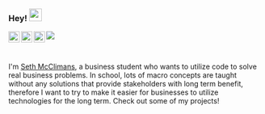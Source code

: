 ### Hey! <img src="https://media.giphy.com/media/hvRJCLFzcasrR4ia7z/giphy.gif" width="25px">

<a href="https://twitter.com/seth_mcc">
  <img align="left" alt="Seth McClimans | Twitter" width="22px" src="https://raw.githubusercontent.com/peterthehan/peterthehan/master/assets/twitter.svg" />
</a>
<a href="https://www.linkedin.com/in/seth-mcclimans/">
  <img align="left" alt="Seth's LinkedIn" width="22px" src="https://raw.githubusercontent.com/peterthehan/peterthehan/master/assets/linkedin.svg" />
</a>
<a href="https://open.spotify.com/user/crackawhore8">
  <img align="left" alt="Seth's Spotify" width="22px" src="https://raw.githubusercontent.com/peterthehan/peterthehan/master/assets/spotify.svg" />
</a>

![](https://visitor-badge.glitch.me/badge?page_id=seth-mc.seth_mc)

<br />

I'm [Seth McClimans](https://sethmcclimans.net/), a business student who wants to utilize code to solve real business problems. In school, lots of macro concepts are taught without any solutions that provide stakeholders with long term benefit, therefore I want to try to make it easier for businesses to utilize technologies for the long term. Check out some of my projects!
